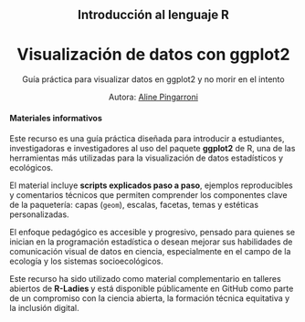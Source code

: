 

  <h2 style="text-align: center;">Introducción al lenguaje R</h2>

  <h1 style="text-align: center;">Visualización de datos con ggplot2</h1>

  <p style="text-align: center;">
    Guía práctica para visualizar datos en ggplot2 y no morir en el intento
  </p>

  <p style="text-align: center;">
    Autora: <a href="https://github.com/AlinePingarroni" target="_blank">Aline Pingarroni</a>
  </p>

  <h4>Materiales informativos</h4>

  <p>
    Este recurso es una guía práctica diseñada para introducir a estudiantes, investigadoras e investigadores al uso del paquete <strong>ggplot2</strong> de R, una de las herramientas más utilizadas para la visualización de datos estadísticos y ecológicos.
  </p>

  <p>
    El material incluye <strong>scripts explicados paso a paso</strong>, ejemplos reproducibles y comentarios técnicos que permiten comprender los componentes clave de la paquetería: capas (<code>geom</code>), escalas, facetas, temas y estéticas personalizadas.
  </p>

  <p>
    El enfoque pedagógico es accesible y progresivo, pensado para quienes se inician en la programación estadística o desean mejorar sus habilidades de comunicación visual de datos en ciencia, especialmente en el campo de la ecología y los sistemas socioecológicos.
  </p>

  <p>
    Este recurso ha sido utilizado como material complementario en talleres abiertos de <strong>R-Ladies </strong> y está disponible públicamente en GitHub como parte de un compromiso con la ciencia abierta, la formación técnica equitativa y la inclusión digital.
  </p>

</body>
</html>
